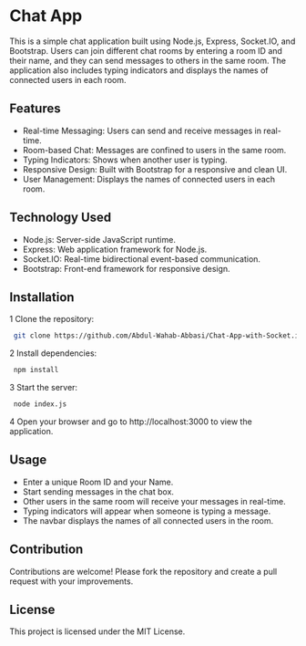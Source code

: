 
# Chat App

This is a simple chat application built using Node.js, Express, Socket.IO, and Bootstrap. Users can join different chat rooms by entering a room ID and their name, and they can send messages to others in the same room. The application also includes typing indicators and displays the names of connected users in each room.


## Features


- Real-time Messaging: Users can send and receive messages in real-time.
- Room-based Chat: Messages are confined to users in the same room.
- Typing Indicators: Shows when another user is typing.
- Responsive Design: Built with Bootstrap for a responsive and clean UI.
- User Management: Displays the names of connected users in each room.

## Technology Used

- Node.js: Server-side JavaScript runtime.
- Express: Web application framework for Node.js.
- Socket.IO: Real-time bidirectional event-based communication.
- Bootstrap: Front-end framework for responsive design.

## Installation

1 Clone the repository:
```bash
 git clone https://github.com/Abdul-Wahab-Abbasi/Chat-App-with-Socket.io.git
```
2 Install dependencies:
```bash
 npm install
 ```
3 Start the server:
```bash
 node index.js
 ```
4 Open your browser and go to http://localhost:3000 to view the application.

## Usage
- Enter a unique Room ID and your Name.
- Start sending messages in the chat box.
- Other users in the same room will receive your messages in real-time.
- Typing indicators will appear when someone is typing a message.
- The navbar displays the names of all connected users in the room.
## Contribution
Contributions are welcome! Please fork the repository and create a pull request with your improvements.
## License
This project is licensed under the MIT License.

